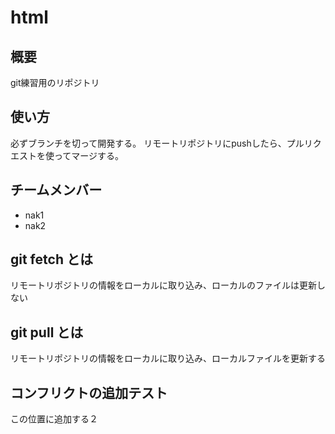# html

## 概要
git練習用のリポジトリ

## 使い方
必ずブランチを切って開発する。
リモートリポジトリにpushしたら、プルリクエストを使ってマージする。

## チームメンバー
- nak1
- nak2

## git fetch とは
リモートリポジトリの情報をローカルに取り込み、ローカルのファイルは更新しない

## git pull とは
リモートリポジトリの情報をローカルに取り込み、ローカルファイルを更新する

## コンフリクトの追加テスト
この位置に追加する２
